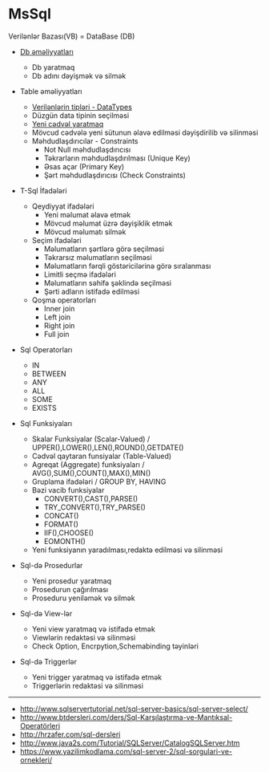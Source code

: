 # MsSql
Verilənlər Bazası(VB) = DataBase (DB)

- [Db əməliyyatları](/docs/database.md)
  - Db yaratmaq
  - Db adını dəyişmək və silmək

- Table əməliyyatları
  - [Verilənlərin tipləri - DataTypes](/docs/datatypes.md)
  - Düzgün data tipinin seçilməsi
  - [Yeni cədvəl yaratmaq](/docs/createtable.md)
  - Mövcud cədvələ yeni sütunun əlavə edilməsi dəyişdirilib və silinməsi
  - Məhdudlaşdırıcılar - Constraints
    - Not Null məhdudlaşdırıcısı
    - Təkrarların məhdudlaşdırılması (Unique Key)
    - Əsas açar (Primary Key)
    - Şərt məhdudlaşdırıcısı (Check Constraints)

- T-Sql İfadələri
  - Qeydiyyat ifadələri
    - Yeni məlumat əlavə etmək
    - Mövcud məlumat üzrə dəyişiklik etmək
    - Mövcud məlumatı silmək
  - Seçim ifadələri
    - Məlumatların şərtlərə görə seçilməsi
    - Təkrarsız məlumatların seçilməsi
    - Məlumatların fərqli göstəricilərinə görə sıralanması
    - Limitli seçmə ifadələri
    - Məlumatların səhifə şəklində seçilməsi
    - Şərti adların istifadə edilməsi
  - Qoşma operatorları
    - Inner join
    - Left join
    - Right join
    - Full join

- Sql Operatorları
  - IN
  - BETWEEN
  - ANY
  - ALL
  - SOME
  - EXISTS

- Sql Funksiyaları
  - Skalar Funksiyalar (Scalar-Valued) / UPPER(),LOWER(),LEN(),ROUND(),GETDATE()
  - Cədvəl qaytaran funsiyalar (Table-Valued)
  - Agreqat (Aggregate) funksiyaları / AVG(),SUM(),COUNT(),MAX(),MIN()
  - Gruplama ifadələri / GROUP BY, HAVING
  - Bəzi vacib funksiyalar
    - CONVERT(),CAST(),PARSE()
    - TRY_CONVERT(),TRY_PARSE()
    - CONCAT()
    - FORMAT()
    - IIF(),CHOOSE()
    - EOMONTH()
  - Yeni funksiyanın yaradılması,redaktə edilməsi və silinməsi
  
- Sql-də Prosedurlar
  - Yeni prosedur yaratmaq
  - Prosedurun çağırılması
  - Proseduru yeniləmək və silmək

- Sql-də View-lər
  - Yeni view yaratmaq və istifadə etmək
  - Viewlərin redaktəsi və silinməsi
  - Check Option, Encrpytion,Schemabinding təyinləri

- Sql-də Triggerlər
  - Yeni trigger yaratmaq və istifadə etmək
  - Triggerlərin redaktəsi və silinməsi


----------------------------------------------------------------------------
- http://www.sqlservertutorial.net/sql-server-basics/sql-server-select/
- http://www.btdersleri.com/ders/Sql-Karşılaştırma-ve-Mantıksal-Operatörleri
- http://hrzafer.com/sql-dersleri
- http://www.java2s.com/Tutorial/SQLServer/CatalogSQLServer.htm
- https://www.yazilimkodlama.com/sql-server-2/sql-sorgulari-ve-ornekleri/

